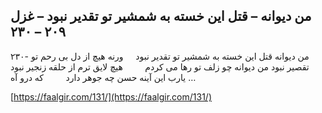 ## من دیوانه – قتل این خسته به شمشیر تو تقدیر نبود – غزل  ۲۰۹ – ۲۳۰


۲۳۰- من دیوانه قتل این خسته به شمشیر تو تقدیر نبود     ورنه هیچ از دل بی رحم تو تقصیر نبود من دیوانه چو زلف تو رها می کردم         هیچ لایق ترم از حلقه زنجیر نبود یارب این آینه حسن چه جوهر دارد         که درو آه &#8230;

[https://faalgir.com/131/](https://faalgir.com/131/) 
